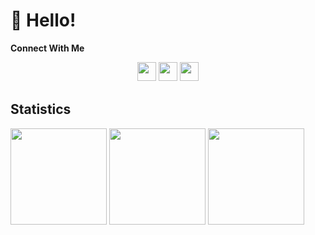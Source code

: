 # 👋 Hello!

**Connect With Me**

<div align="center">
    <a href="https://www.hackerrank.com/C_1021_Daud"><img src="https://img.shields.io/badge/Hackerrank-%2300EA64.svg?style=for-the-badge&logo=hackerrank&logoColor=white" style="margin-bottom: 4px;" height="30px" target="_blank"></a>
    <a href="#"><img src="https://img.shields.io/badge/Instagram-%23E4405F.svg?style=for-the-badge&logo=Instagram&logoColor=white" style="margin-bottom: 4px;" height="30px" target="_blank"></a>
    <a href="#"><img src="https://img.shields.io/badge/Linkedin-%230A66C2.svg?style=for-the-badge&logo=Linkedin&logoColor=white" style="margin-bottom: 4px;" height="30px" target="_blank"></a>
</div>

## Statistics

<div>
    <img height="154" src="https://github-readme-streak-stats.herokuapp.com/?user=daudhiyaa&theme=chartreuse-dark">
    <img height="154" src="https://github-readme-stats.vercel.app/api/top-langs/?username=daudhiyaa&layout=compact&&theme=chartreuse-dark&langs_count=8)](https://github.com/daudhiyaa"/>
    <img height="154" src="https://github-readme-stats.vercel.app/api?username=daudhiyaa&show_icons=true&theme=chartreuse-dark"/>
</div>
